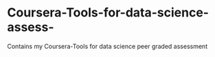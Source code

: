 # Coursera-Tools-for-data-science-assess-
Contains my Coursera-Tools for data science  peer graded assessment 
